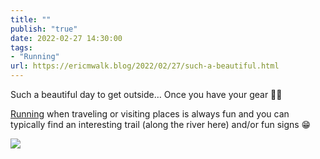 ```yaml
---
title: ""
publish: "true"
date: 2022-02-27 14:30:00
tags:
- "Running"
url: https://ericmwalk.blog/2022/02/27/such-a-beautiful.html
---
```

Such a beautiful day to get outside… Once you have your gear 🤦‍♂️

[Running](http://www.strava.com/activities/6747875917) when traveling or visiting places is always fun and you can typically find an interesting trail (along the river here) and/or fun signs 😁

![](https://ericmwalk.blog/uploads/2022/d8eb1f525a.jpg)